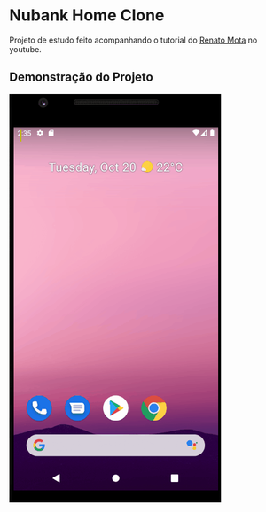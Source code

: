 # Nubank Home Clone

Projeto de estudo feito acompanhando o tutorial do [Renato Mota](https://www.youtube.com/channel/UCd-vLa_qcKve3CsDFlYiygA) no youtube.
## Demonstração do Projeto
![App Demonstração](demonstração.gif)

